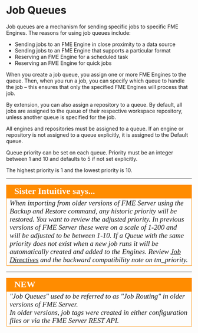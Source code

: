 # Job Queues #

Job queues are a mechanism for sending specific jobs to specific FME Engines. The reasons for using job queues include:

- Sending jobs to an FME Engine in close proximity to a data source
- Sending jobs to an FME Engine that supports a particular format
- Reserving an FME Engine for a scheduled task
- Reserving an FME Engine for quick jobs

When you create a job queue, you assign one or more FME Engines to the queue. Then, when you run a job, you can specify which queue to handle the job – this ensures that only the specified FME Engines will process that job.

By extension, you can also assign a repository to a queue. By default, all jobs are assigned to the queue of their respective workspace repository, unless another queue is specified for the job.

All engines and repositories must be assigned to a queue. If an engine or repository is not assigned to a queue explicitly, it is assigned to the Default queue.

Queue priority can be set on each queue.  Priority must be an integer between 1 and 10 and defaults to 5 if not set explicitly.  

The highest priority is 1 and the lowest priority is 10.

---

<!--sister intuitive Section-->

<table style="border-spacing: 0px">
<tr>
<td style="vertical-align:middle;background-color:darkorange;border: 2px solid darkorange">
<i class="fa fa-info-circle fa-lg fa-pull-left fa-fw" style="color:white;padding-right: 12px;vertical-align:text-top"></i>
<span style="color:white;font-size:x-large;font-weight: bold;font-family:serif">Sister Intuitive says...</span>
</td>
</tr>

<tr>
<td style="border: 1px solid darkorange">
<span style="font-family:serif; font-style:italic; font-size:larger">
When importing from older versions of FME Server using the Backup and Restore command, any historic priority will be restored.  You want to review the adjusted priority.  In previous versions of FME Server these were on a scale of 1-200 and will be adjusted to be between 1-10.  If a Queue with the same priority does not exist when a new job runs it will be automatically created and added to the Engines. Review
<a href="http://docs.safe.com/fme/2018.0/html/FME_Server_Documentation/Content/ReferenceManual/Transformation_Manager_Directives.htm">Job Directives</a> and the backward compatibility note on tm_priority.
</span>
</td>
</tr>
</table>

---

<!--New Section-->

<table style="border-spacing: 0px">
<tr>
<td style="vertical-align:middle;background-color:darkorange;border: 2px solid darkorange">
<i class="fa fa-bolt fa-lg fa-pull-left fa-fw" style="color:white;padding-right: 12px;vertical-align:text-top"></i>
<span style="color:white;font-size:x-large;font-weight: bold;font-family:serif">NEW</span>
</td>
</tr>

<tr>
<td style="border: 1px solid darkorange">
<span style="font-family:serif; font-style:italic; font-size:larger">
"Job Queues" used to be referred to as "Job Routing" in older versions of FME Server.<br>
In older versions, job tags were created in either configuration files or via the FME Server REST API.
</span>
</td>
</tr>
</table>
